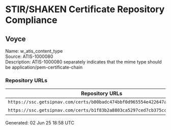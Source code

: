 # STIR/SHAKEN Certificate Repository Compliance

## Voyce

Name: w_atis_content_type\
Source: ATIS-1000080\
Description: ATIS-1000080 separately indicates that the mime type should be application/pem-certificate-chain
### Repository URLs

| Repository URLs | Not After |  Problems | Link |
|-----------------|-----------|-----------|------|
| `https://ssc.getsipnav.com/certs/b00badc474bbf0d965554e422647a4fcc426eb0c` | 12&#160;Jun&#160;23&#160;15:12&#160;UTC | true | [view](../../REPOS/b8a64db014ecd80918bc4eade866029c5ca427e7/README.md) |
| `https://ssc.getsipnav.com/certs/b1f83b2a8803ca5297ced7cb375cc6f5e2b44f85` | 07&#160;Jun&#160;24&#160;18:13&#160;UTC | true | [view](../../REPOS/e2cb5b8aeb995929674f5627ea77d6a536ce0858/README.md) |


Generated: 02 Jun 25 18:58 UTC